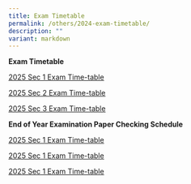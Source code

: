```yaml
---
title: Exam Timetable
permalink: /others/2024-exam-timetable/
description: ""
variant: markdown
---
```

**Exam Timetable**

<a href="/files/Exam TT/Sec_1_3_EYE_TT_2025_S1.pdf" rel="noopener noreferrer nofollow" target="_blank">2025 Sec 1  Exam Time-table</a>

<a href="/files/Exam TT/Sec_1_3_EYE_TT_2025_S2.pdf" rel="noopener noreferrer nofollow" target="_blank">2025 Sec 2 Exam Time-table</a>

<a href="/files/Exam TT/Sec_1_3_EYE_TT_2025_S3.pdf" rel="noopener noreferrer nofollow" target="_blank">2025 Sec 3 Exam Time-table</a>


**End of Year Examination Paper Checking Schedule**

<a href="/files/Exam TT/Sec_1_3_EYE_TT_2025_S1.pdf" rel="noopener noreferrer nofollow" target="_blank">2025 Sec 1  Exam Time-table</a>

<a href="/files/Exam TT/Sec_1_3_EYE_TT_2025_S1.pdf" rel="noopener noreferrer nofollow" target="_blank">2025 Sec 1  Exam Time-table</a>

<a href="/files/Exam TT/Sec_1_3_EYE_TT_2025_S1.pdf" rel="noopener noreferrer nofollow" target="_blank">2025 Sec 1  Exam Time-table</a>